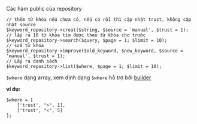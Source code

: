 Các hàm public của repository

```
// thêm từ khóa nếu chưa có, nếu có rồi thì cập nhật trust, không cập nhật source
$keyword_repository->creat($string, $source = 'manual', $trust = 1);
// lấy ra 10 từ khóa tìm được theo từ khóa cho trước
$keyword_repository->search($query, $page = 1; $limit = 10);
// sửa từ khóa
$keyword_repository->improve($old_keyword, $new_keyword, $source = 'manual', $trust = 1);
// Lấy ra danh sách
$keyword_repository->list($where, $page = 1; $limit = 10);
```

`$where` dạng array, xem định dạng `$where` hỗ trợ bởi [builder](https://github.com/laravel/framework/blob/5.5/src/Illuminate/Database/Eloquent/Builder.php#L219)

**ví dụ:**

```
$where = [
    ['trust', ">", 1],
    ['trust', "<", 5]
];

